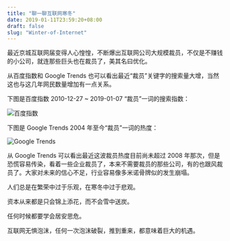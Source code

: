 ```yaml
---
title: "聊一聊互联网寒冬"
date: 2019-01-11T23:59:20+08:00
draft: false
slug: "Winter-of-Internet"
---
```


最近京城互联网届变得人心惶惶，不断爆出互联网公司大规模裁员，不仅是不赚钱的小公司，就连那些巨头也在裁员了，美其名曰优化。

从百度指数和 Google Trends 也可以看出最近“裁员”关键字的搜索量大增，当然这也与这几年网民数量增加有一点关系。

下图是百度指数 2010-12-27 ~ 2019-01-07 “裁员”一词的搜索指数：

![百度指数](/img/2019/01/caiyuan-baiduzs.jpg)

下图是 Google Trends 2004 年至今“裁员”一词的热度：

![Google Trends](/img/2019/01/caiyuan-googletr.jpg)

从 Google Trends 可以看出最近这波裁员热度目前尚未超过 2008 年那次，但是恐慌容易传染，看着一些企业裁员了，本来不需要裁员的那些公司，有的也跟风裁员了。大家对未来的信心不足，行业容易像多米诺骨牌似的发生崩塌。

人们总是在繁荣中过于乐观，在寒冬中过于悲观。

资本从来都是只会锦上添花，而不会雪中送炭。

任何时候都要学会居安思危。

互联网无惧泡沫，任何一次泡沫破裂，推到重来，都意味着巨大的机遇。

